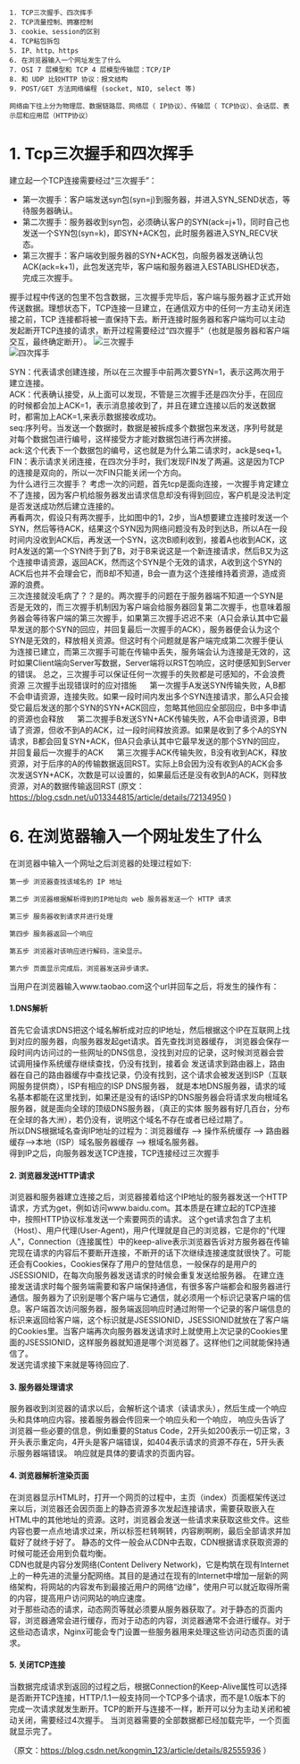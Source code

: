 ```
1. TCP三次握手、四次挥手 
2. TCP流量控制、拥塞控制 
3. cookie、session的区别 
4. TCP粘包拆包 
5. IP、http、https 
6. 在浏览器输入一个网址发生了什么
7. OSI 7 层模型和 TCP 4 层模型传输层：TCP/IP 
8. 和 UDP 比较HTTP 协议：报文结构
9. POST/GET 方法网络编程 (socket, NIO, select 等)
```
    网络由下往上分为物理层、数据链路层、网络层（ IP协议）、传输层（ TCP协议）、会话层、表示层和应用层（HTTP协议）

# 1. Tcp三次握手和四次挥手 
建立起一个TCP连接需要经过“三次握手”：
* 第一次握手：客户端发送syn包(syn=j)到服务器，并进入SYN_SEND状态，等待服务器确认。
* 第二次握手：服务器收到syn包，必须确认客户的SYN(ack=j+1)，同时自己也发送一个SYN包(syn=k)，即SYN+ACK包，此时服务器进入SYN_RECV状态。
* 第三次握手：客户端收到服务器的SYN+ACK包，向服务器发送确认包ACK(ack=k+1)，此包发送完毕，客户端和服务器进入ESTABLISHED状态，完成三次握手。

握手过程中传送的包里不包含数据，三次握手完毕后，客户端与服务器才正式开始传送数据。理想状态下，TCP连接一旦建立，在通信双方中的任何一方主动关闭连接之前，TCP 连接都将被一直保持下去。断开连接时服务器和客户端均可以主动发起断开TCP连接的请求，断开过程需要经过“四次握手”（也就是服务器和客户端交互，最终确定断开）。
![三次握手](https://github.com/HULLzzz/NoteOfNetwork/blob/master/pic/TIM%E6%88%AA%E5%9B%BE20190114161723.png)  
![四次挥手](https://github.com/HULLzzz/NoteOfNetwork/blob/master/pic/3.png)

SYN：代表请求创建连接，所以在三次握手中前两次要SYN=1，表示这两次用于建立连接。  
ACK：代表确认接受，从上面可以发现，不管是三次握手还是四次分手，在回应的时候都会加上ACK=1，表示消息接收到了，并且在建立连接以后的发送数据时，都需加上ACK=1,来表示数据接收成功。  
seq:序列号。当发送一个数据时，数据是被拆成多个数据包来发送，序列号就是对每个数据包进行编号，这样接受方才能对数据包进行再次拼接。  
ack:这个代表下一个数据包的编号，这也就是为什么第二请求时，ack是seq+1。  
FIN：表示请求关闭连接，在四次分手时，我们发现FIN发了两遍。这是因为TCP的连接是双向的，所以一次FIN只能关闭一个方向。   
为什么进行三次握手？
考虑一次的问题，首先tcp是面向连接，一次握手肯定建立不了连接，因为客户机给服务器发出请求信息却没有得到回应，客户机是没法判定是否发送成功然后建立连接的。  
再看两次，假设只有两次握手，比如图中的1，2步，当A想要建立连接时发送一个SYN，然后等待ACK，结果这个SYN因为网络问题没有及时到达B，所以A在一段时间内没收到ACK后，再发送一个SYN，这次B顺利收到，接着A也收到ACK，这时A发送的第一个SYN终于到了B，对于B来说这是一个新连接请求，然后B又为这个连接申请资源，返回ACK，然而这个SYN是个无效的请求，A收到这个SYN的ACK后也并不会理会它，而B却不知道，B会一直为这个连接维持着资源，造成资源的浪费。  
三次连接就没毛病了？？是的。两次握手的问题在于服务器端不知道一个SYN是否是无效的，而三次握手机制因为客户端会给服务器回复第二次握手，也意味着服务器会等待客户端的第三次握手，如果第三次握手迟迟不来（A只会承认其中它最早发送的那个SYN的回应，并回复最后一次握手的ACK），服务器便会认为这个SYN是无效的，释放相关资源。但这时有个问题就是客户端完成第二次握手便认为连接已建立，而第三次握手可能在传输中丢失，服务端会认为连接是无效的，这时如果Client端向Server写数据，Server端将以RST包响应，这时便感知到Server的错误。
总之，三次握手可以保证任何一次握手的失败都是可感知的，不会浪费资源
三次握手出现错误时的应对措施
     第一次握手A发送SYN传输失败，A,B都不会申请资源，连接失败。如果一段时间内发出多个SYN连接请求，那么A只会接受它最后发送的那个SYN的SYN+ACK回应，忽略其他回应全部回应，B中多申请的资源也会释放
     第二次握手B发送SYN+ACK传输失败，A不会申请资源，B申请了资源，但收不到A的ACK，过一段时间释放资源。如果是收到了多个A的SYN请求，B都会回复SYN+ACK，但A只会承认其中它最早发送的那个SYN的回应，并回复最后一次握手的ACK
     第三次握手ACK传输失败，B没有收到ACK，释放资源，对于后序的A的传输数据返回RST。实际上B会因为没有收到A的ACK会多次发送SYN+ACK，次数是可以设置的，如果最后还是没有收到A的ACK，则释放资源，对A的数据传输返回RST
(原文：https://blog.csdn.net/u013344815/article/details/72134950 )
  　
# 6. 在浏览器输入一个网址发生了什么 
在浏览器中输入一个网址之后浏览器的处理过程如下:
```
第一步 浏览器查找该域名的 IP 地址

第二步 浏览器根据解析得到的IP地址向 web 服务器发送一个 HTTP 请求

第三步 服务器收到请求并进行处理

第四步 服务器返回一个响应

第五步 浏览器对该响应进行解码，渲染显示。

第六步 页面显示完成后，浏览器发送异步请求。
```
当用户在浏览器输入www.taobao.com这个url并回车之后，将发生的操作有：
#### 1.DNS解析
  首先它会请求DNS把这个域名解析成对应的IP地址，然后根据这个IP在互联网上找到对应的服务器，向服务器发起get请求。首先查找浏览器缓存，
浏览器会保存一段时间内访问过的一些网址的DNS信息，没找到对应的记录，这时候浏览器会尝试调用操作系统缓存继续查找，仍没有找到，接着会
发送请求到路由器上，路由器在自己的路由器缓存中查找记录，仍没有找到，这个请求会被发送到ISP（互联网服务提供商），ISP有相应的ISP DNS服务器，
就是本地DNS服务器，请求的域名基本都能在这里找到，如果还是没有的话ISP的DNS服务器会将请求发向根域名服务器，就是面向全球的顶级DNS服务器，（真正的实体
服务器有好几百台，分布在全球的各大洲），若仍没有，说明这个域名不存在或者已经过期了。<br>
所以DNS根据域名查询IP地址的过程为：浏览器缓存 --> 操作系统缓存 --> 路由器缓存-->本地（ISP）域名服务器缓存 --> 根域名服务器。<br>
得到IP之后，向服务器发送TCP连接，TCP连接经过三次握手
#### 2. 浏览器发送HTTP请求
浏览器和服务器建立连接之后，浏览器接着给这个IP地址的服务器发送一个HTTP请求，方式为get，例如访问www.baidu.com。其本质是在建立起的TCP连接中，按照HTTP协议标准发送一个索要网页的请求。
这个get请求包含了主机（Host）、用户代理(User-Agent)，用户代理就是自己的浏览器，它是你的"代理人"，Connection（连接属性）中的keep-alive表示浏览器告诉对方服务器在传输完现在请求的内容后不要断开连接，不断开的话下次继续连接速度就很快了。可能还会有Cookies，Cookies保存了用户的登陆信息，一般保存的是用户的JSESSIONID，在每次向服务器发送请求的时候会重复发送给服务器。
在建立连接发送请求时每个服务端需要和客户端保持通信，有很多客户端都会和服务器进行通信。服务器为了识别是哪个客户端与它通信，就必须用一个标识记录客户端的信息。客户端首次访问服务器，服务端返回响应时通过附带一个记录的客户端信息的标识来返回给客户端，这个标识就是JSESSIONID，JSESSIONID就放在了客户端的Cookies里。当客户端再次向服务器发送请求时上就使用上次记录的Cookies里面的JSESSIONID，这样服务器就知道是哪个浏览器了。这样他们之间就能保持通信了。<br>
发送完请求接下来就是等待回应了.
#### 3. 服务器处理请求
服务器收到浏览器的请求以后，会解析这个请求（读请求头），然后生成一个响应头和具体响应内容。接着服务器会传回来一个响应头和一个响应，
响应头告诉了浏览器一些必要的信息，例如重要的Status Code，2开头如200表示一切正常，3开头表示重定向，4开头是客户端错误，如404表示请求的资源不存在，5开头表示服务器端错误。
响应就是具体的要请求的页面内容。
#### 4. 浏览器解析渲染页面
  在浏览器显示HTML时，打开一个网页的过程中，主页（index）页面框架传送过来以后，浏览器还会因页面上的静态资源多次发起连接请求，需要获取嵌入在HTML中的其他地址的资源。这时，浏览器会发送一些请求来获取这些文件。这些内容也要一点点地请求过来，所以标签栏转啊转，内容刷啊刷，最后全部请求并加载好了就终于好了。
静态的文件一般会从CDN中去取，CDN根据请求获取资源的时候可能还会用到负载均衡。<br>
CDN也就是内容分发网络(Content Delivery Network)，它是构筑在现有Internet上的一种先进的流量分配网络。其目的是通过在现有的Internet中增加一层新的网络架构，将网站的内容发布到最接近用户的网络“边缘”，使用户可以就近取得所需的内容，提高用户访问网站的响应速度。<br>
    对于那些动态的请求，动态网页等就必须要从服务器获取了。对于静态的页面内容，浏览器通常会进行缓存，而对于动态的内容，浏览器通常不会进行缓存。对于这些动态请求，Nginx可能会专门设置一些服务器用来处理这些访问动态页面的请求。
#### 5. 关闭TCP连接
当数据完成请求到返回的过程之后，根据Connection的Keep-Alive属性可以选择是否断开TCP连接，HTTP/1.1一般支持同一个TCP多个请求，而不是1.0版本下的完成一次请求就发生断开。TCP的断开与连接不一样，断开可以分为主动关闭和被动关闭，需要经过4次握手。
当浏览器需要的全部数据都已经加载完毕，一个页面就显示完了。

（原文：https://blog.csdn.net/kongmin_123/article/details/82555936 ）

